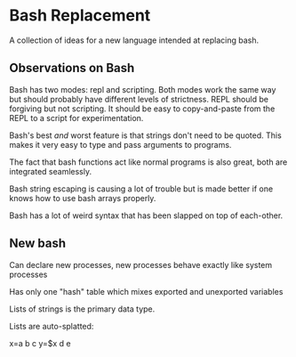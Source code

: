 # Bash Replacement

A collection of ideas for a new language intended at replacing bash.

## Observations on Bash

Bash has two modes: repl and scripting. Both modes work the same way but
should probably have different levels of strictness. REPL should be forgiving
but not scripting. It should be easy to copy-and-paste from the REPL to a
script for experimentation.

Bash's best *and* worst feature is that strings don't need to be quoted. This
makes it very easy to type and pass arguments to programs.

The fact that bash functions act like normal programs is also great, both are
integrated seamlessly.

Bash string escaping is causing a lot of trouble but is made better if one
knows how to use bash arrays properly.

Bash has a lot of weird syntax that has been slapped on top of each-other.

## New bash

Can declare new processes, new processes behave exactly like system processes

Has only one "hash" table which mixes exported and unexported variables

Lists of strings is the primary data type.

Lists are auto-splatted:

x=a b c
y=$x d e


